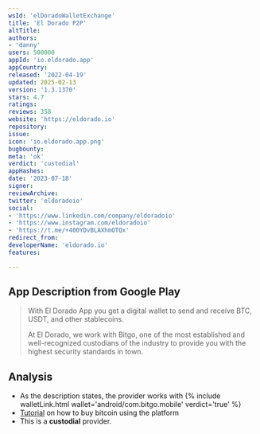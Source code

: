 ```yaml
---
wsId: 'elDoradoWalletExchange'
title: 'El Dorado P2P'
altTitle: 
authors:
- 'danny'
users: 500000
appId: 'io.eldorado.app'
appCountry: 
released: '2022-04-19'
updated: 2025-02-13
version: '1.3.1370'
stars: 4.7
ratings: 
reviews: 358
website: 'https://eldorado.io'
repository: 
issue: 
icon: 'io.eldorado.app.png'
bugbounty: 
meta: 'ok'
verdict: 'custodial'
appHashes: 
date: '2023-07-18'
signer: 
reviewArchive: 
twitter: 'eldoradoio'
social:
- 'https://www.linkedin.com/company/eldoradoio'
- 'https://www.instagram.com/eldoradoio'
- 'https://t.me/+400YDvBLAXhmOTQx'
redirect_from: 
developerName: 'eldorado.io'
features: 

---
```


## App Description from Google Play

> With El Dorado App you get a digital wallet to send and receive BTC, USDT, and other stablecoins.
>
> At El Dorado, we work with Bitgo, one of the most established and well-recognized custodians of the industry to provide you with the highest security standards in town.

## Analysis 

- As the description states, the provider works with 
{% include walletLink.html wallet='android/com.bitgo.mobile' verdict='true' %}
- [Tutorial](https://eldorado.io/en/tutorials/how-to-buy-bitcoin-in-venezuela/) on how to buy bitcoin using the platform
- This is a **custodial** provider.
